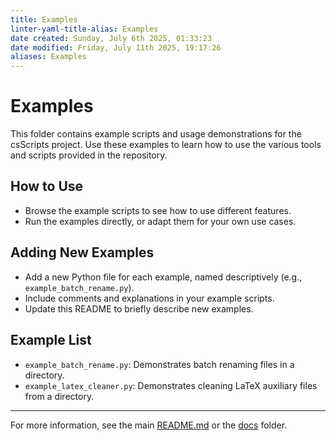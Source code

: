 ```yaml
---
title: Examples
linter-yaml-title-alias: Examples
date created: Sunday, July 6th 2025, 01:33:23
date modified: Friday, July 11th 2025, 19:17:26
aliases: Examples
---
```


# Examples

This folder contains example scripts and usage demonstrations for the csScripts project. Use these examples to learn how to use the various tools and scripts provided in the repository.

## How to Use

- Browse the example scripts to see how to use different features.
- Run the examples directly, or adapt them for your own use cases.

## Adding New Examples

- Add a new Python file for each example, named descriptively (e.g., `example_batch_rename.py`).
- Include comments and explanations in your example scripts.
- Update this README to briefly describe new examples.

## Example List

- `example_batch_rename.py`: Demonstrates batch renaming files in a directory.
- `example_latex_cleaner.py`: Demonstrates cleaning LaTeX auxiliary files from a directory.

---

For more information, see the main [README.md](../README.md) or the [docs](../docs/) folder.
